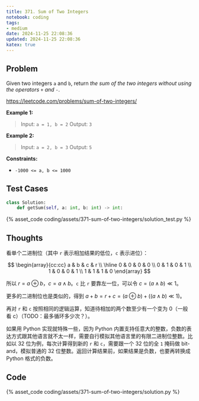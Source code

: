 ```yaml
---
title: 371. Sum of Two Integers
notebook: coding
tags:
- medium
date: 2024-11-25 22:08:36
updated: 2024-11-25 22:08:36
katex: true
---
```

## Problem

Given two integers `a` and `b`, return _the sum of the two integers without using the operators_ `+` _and_ `-`.

<https://leetcode.com/problems/sum-of-two-integers/>

**Example 1:**

> Input: `a = 1, b = 2`
> Output: `3`

**Example 2:**

> Input: `a = 2, b = 3`
> Output: `5`

**Constraints:**

- `-1000 <= a, b <= 1000`

## Test Cases

``` python
class Solution:
    def getSum(self, a: int, b: int) -> int:
```

{% asset_code coding/assets/371-sum-of-two-integers/solution_test.py %}

## Thoughts

看单个二进制位（其中 `r` 表示相加结果的低位，`c` 表示进位）：

$$
\begin{array}{cc:cc}
  a & b & c & r \\
  \hline
  0 & 0 & 0 & 0 \\
  0 & 1 & 0 & 1 \\
  1 & 0 & 0 & 1 \\
  1 & 1 & 1 & 0
\end{array}
$$

所以 $r=a\oplus b$，$c=a\land b$。`c` 比 `r` 要靠左一位，可以令 $c=(a\land b)\ll 1$。

更多的二进制位也是类似的，得到 $a+b=r+c=(a\oplus b)+((a\land b)\ll 1)$。

再对 `r` 和 `c` 按照相同的逻辑运算，知道待相加的两个数至少有一个变为 0（一般看 c）（TODO：最多循环多少次？）。

如果用 Python 实现就特殊一些，因为 Python 内置支持任意大的整数，负数的表达方式跟其他语言就不太一样，需要自行模拟其他语言里的有限二进制位整数。比如以 32 位为例，每次计算得到新的 `r` 和 `c`，需要跟一个 32 位的全 `1` 掩码做 bit-and，模拟普通的 32 位整数。返回计算结果前，如果结果是负数，也要再转换成 Python 格式的负数。

## Code

{% asset_code coding/assets/371-sum-of-two-integers/solution.py %}

